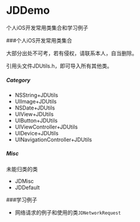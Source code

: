 # JDDemo
个人iOS开发常用类集合和学习例子

###个人iOS开发常用类集合

大部分出处不可考，若有侵权，请联系本人，自当删除。

引用头文件JDUtils.h，即可导入所有其他类。

#####  Category
- NSString+JDUtils
- UIImage+JDUtils
- NSDate+JDUtils
- UIView+JDUtils
- UIButton+JDUtils
- UIViewController+JDUtils
- UIDevice+JDUtils
- UINavigationController+JDUtils

#####  Misc

未能归类的类

- JDMisc
- JDDefault

###学习例子
- 网络请求的例子和使用的类`JDNetworkRequest`